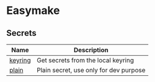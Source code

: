 # Easymake

## Secrets

| Name | Description |
| --- | --- |
| [keyring](./secrets/keyring.md) | Get secrets from the local keyring |
| [plain](./secrets/plain.md) | Plain secret, use only for dev purpose |
